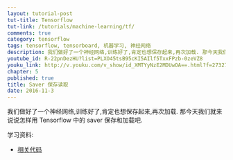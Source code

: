 ```yaml
---
layout: tutorial-post
tut-title: Tensorflow
tut-link: /tutorials/machine-learning/tf/
comments: true
category: tensorflow
tags: tensorflow, tensorboard, 机器学习, 神经网络
description: 我们做好了一个神经网络,训练好了,肯定也想保存起来,再次加载. 那今天我们就来说说怎样用 Tensorflow 中的 saver 保存和加载吧
youtube_id: R-22pnDezHU?list=PLXO45tsB95cKI5AIlf5TxxFPzb-0zeVZ8
youku_link: http://v.youku.com/v_show/id_XMTYyNzE2MDUwOA==.html?f=27327189&o=1
chapter: 5
published: true
title: Saver 保存读取 
date: 2016-11-3
---
```


我们做好了一个神经网络,训练好了,肯定也想保存起来,再次加载. 
那今天我们就来说说怎样用 Tensorflow 中的 saver 保存和加载吧.

学习资料:
  * [相关代码](https://github.com/MorvanZhou/tutorials/blob/master/tensorflowTUT/tf19_saver.py)